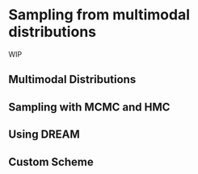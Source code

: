 # Sampling from multimodal distributions

WIP

## Multimodal Distributions

## Sampling with MCMC and HMC

## Using DREAM

## Custom Scheme